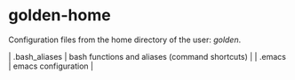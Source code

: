 # golden-home

  Configuration files from the home directory of the user: *golden*.

  | .bash_aliases  | bash functions and aliases (command shortcuts) |
  | .emacs         | emacs configuration                            |

